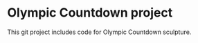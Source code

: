 Olympic Countdown project
=============

This git project includes code for Olympic Countdown sculpture.


